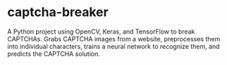 # captcha-breaker
A Python project using OpenCV, Keras, and TensorFlow to break CAPTCHAs. Grabs CAPTCHA images from a website, preprocesses them into individual characters, trains a neural network to recognize them, and predicts the CAPTCHA solution.

